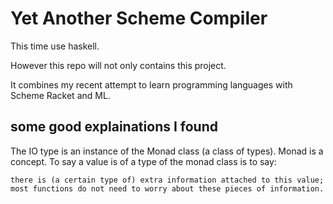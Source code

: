 # Yet Another Scheme Compiler

This time use haskell.

However this repo will not only contains this project.

It combines my recent attempt to learn programming languages with Scheme Racket and ML.

## some good explainations I found

The IO type is an instance of the Monad class (a class of types). Monad is a concept. To say a value is of a type of the monad class is to say:

    there is (a certain type of) extra information attached to this value;
    most functions do not need to worry about these pieces of information.
